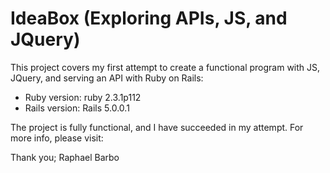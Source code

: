 # IdeaBox (Exploring APIs, JS, and JQuery)

This project covers my first attempt to create a functional program with JS, JQuery, and serving an API with Ruby on Rails:

* Ruby version: ruby 2.3.1p112
* Rails version: Rails 5.0.0.1

The project is fully functional, and I have succeeded in my attempt. For more info, please visit:


Thank you;
Raphael Barbo
 
